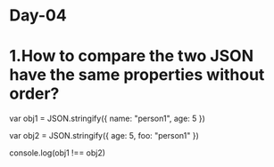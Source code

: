 # Day-04
# 1.How to compare the two JSON have the same properties without order?

var obj1 = JSON.stringify({ name: "person1", age: 5 })

var obj2 = JSON.stringify({ age: 5, foo: "person1" })

console.log(obj1 !== obj2)
